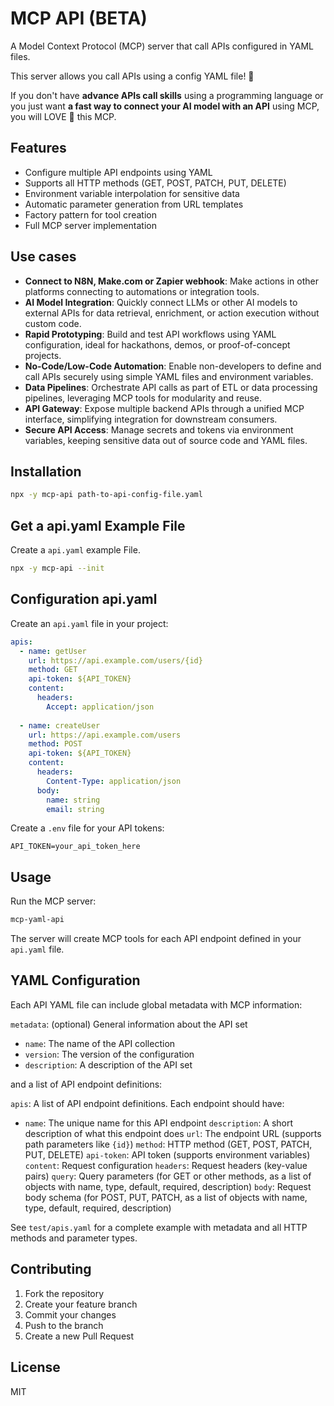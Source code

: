 # MCP API (BETA)

A Model Context Protocol (MCP) server that call APIs configured in YAML files. 

This server allows you call APIs using a config YAML file! 🤩

If you don't have **advance APIs call skills** using a programming language or you just want  **a fast way to connect your AI model with an API** using MCP, you will LOVE 💖 this MCP.

## Features

- Configure multiple API endpoints using YAML
- Supports all HTTP methods (GET, POST, PATCH, PUT, DELETE)
- Environment variable interpolation for sensitive data
- Automatic parameter generation from URL templates
- Factory pattern for tool creation
- Full MCP server implementation

## Use cases

- **Connect to N8N, Make.com or Zapier webhook**: Make actions in other platforms connecting to automations or integration tools.   
- **AI Model Integration**: Quickly connect LLMs or other AI models to external APIs for data retrieval, enrichment, or action execution without custom code.
- **Rapid Prototyping**: Build and test API workflows using YAML configuration, ideal for hackathons, demos, or proof-of-concept projects.
- **No-Code/Low-Code Automation**: Enable non-developers to define and call APIs securely using simple YAML files and environment variables.
- **Data Pipelines**: Orchestrate API calls as part of ETL or data processing pipelines, leveraging MCP tools for modularity and reuse.
- **API Gateway**: Expose multiple backend APIs through a unified MCP interface, simplifying integration for downstream consumers.
- **Secure API Access**: Manage secrets and tokens via environment variables, keeping sensitive data out of source code and YAML files.

## Installation

```bash
npx -y mcp-api path-to-api-config-file.yaml
```

## Get a api.yaml Example File

Create a `api.yaml` example File.

```bash
npx -y mcp-api --init
```


## Configuration api.yaml

Create an `api.yaml` file in your project:

```yaml
apis:
  - name: getUser
    url: https://api.example.com/users/{id}
    method: GET
    api-token: ${API_TOKEN}
    content:
      headers:
        Accept: application/json
  
  - name: createUser
    url: https://api.example.com/users
    method: POST
    api-token: ${API_TOKEN}
    content:
      headers:
        Content-Type: application/json
      body:
        name: string
        email: string
```

Create a `.env` file for your API tokens:

```
API_TOKEN=your_api_token_here
```

## Usage

Run the MCP server:

```bash
mcp-yaml-api
```

The server will create MCP tools for each API endpoint defined in your `api.yaml` file.

## YAML Configuration

Each API YAML file can include global metadata  with MCP information:

`metadata`: (optional) General information about the API set
  - `name`: The name of the API collection
  - `version`: The version of the configuration
  - `description`: A description of the API set

and a list of API endpoint definitions:

`apis`: A list of API endpoint definitions. Each endpoint should have:
  - `name`: The unique name for this API endpoint
    `description`: A short description of what this endpoint does
    `url`: The endpoint URL (supports path parameters like `{id}`)
    `method`: HTTP method (GET, POST, PATCH, PUT, DELETE)
    `api-token`: API token (supports environment variables)
    `content`: Request configuration
      `headers`: Request headers (key-value pairs)
      `query`: Query parameters (for GET or other methods, as a list of objects with name, type, default, required, description)
      `body`: Request body schema (for POST, PUT, PATCH, as a list of objects with name, type, default, required, description)

See `test/apis.yaml` for a complete example with metadata and all HTTP methods and parameter types.

## Contributing

1. Fork the repository
2. Create your feature branch
3. Commit your changes
4. Push to the branch
5. Create a new Pull Request

## License

MIT
